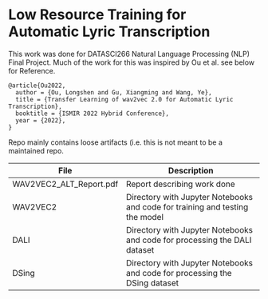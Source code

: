 # Low Resource Training for Automatic Lyric Transcription

This work was done for DATASCI266 Natural Language Processing (NLP) Final Project.  Much of the work for this was inspired by Ou et al.  see below for Reference.<br>

```
@article{Ou2022,
  author = {Ou, Longshen and Gu, Xiangming and Wang, Ye},
  title = {Transfer Learning of wav2vec 2.0 for Automatic Lyric Transcription},
  booktitle = {ISMIR 2022 Hybrid Conference},
  year = {2022},
}
```

Repo mainly contains loose artifacts (i.e. this is not meant to be a maintained repo.  

| File  | Description |
| ------------- | ------------- |
| WAV2VEC2_ALT_Report.pdf  | Report describing work done  |
| WAV2VEC2  | Directory with Jupyter Notebooks and code for training and testing the model |
| DALI  | Directory with Jupyter Notebooks and code for processing the DALI dataset |
| DSing  | Directory with Jupyter Notebooks and code for processing the DSing dataset |
